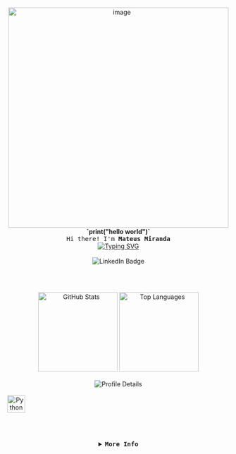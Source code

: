 <br><br><br>

<div align="center">
  <img 
    width="500" 
    height="500" 
    alt="image" 
    src="https://github.com/user-attachments/assets/ce6037bc-ffcc-4398-adc7-51f3e2974770" 
  />
</div>

<div align="center">
  <b>`print("hello world")`</b>
  <samp>
    <br>
    Hi there! I'm <b>Mateus Miranda</b>
  </samp>
</div>

<div align="center" width="100%">
  <a href="https://git.io/typing-svg">
    <img 
      src="https://readme-typing-svg.demolab.com?font=Fira+Code&pause=1000&color=000000&center=true&vCenter=true&width=435&lines=Programando+e+aprendendo." 
      alt="Typing SVG" 
    />
  </a>
</div>

<br>

<div align="center">
  <img 
    src="https://img.shields.io/badge/mateusmikeeng-000000?style=for-the-badge&logo=linkedin" 
    alt="LinkedIn Badge"
  />
</div>

<br><br>

<div align="center">
  <img 
    height="180" 
    alt="GitHub Stats" 
    src="http://github-profile-summary-cards.vercel.app/api/cards/stats?username=mateusmikeeng&theme=github_dark"
  />
  <img 
    height="180" 
    alt="Top Languages" 
    src="http://github-profile-summary-cards.vercel.app/api/cards/repos-per-language?username=mateusmikeeng&theme=github_dark"
  />
  <br><br>
  <img 
    alt="Profile Details" 
    src="http://github-profile-summary-cards.vercel.app/api/cards/profile-details?username=mateusmikeeng&theme=github_dark"
  />
</div>

<div align="center" style="display: inline-block;">
  <br>
  <img 
    width="40" 
    src="https://cdn.jsdelivr.net/gh/devicons/devicon@latest/icons/python/python-original.svg" 
    alt="Python Icon"
  />
</div>

<br><br>

<details align="center">
  <summary>
    <samp><b>More Info</b></samp>
  </summary>

  <br>
  <hr>
  <br>

  <div align="center">
    <samp><b>Contact me:</b></samp>
    <br><br>

    [![Gmail](https://img.shields.io/badge/gmail-000000?style=for-the-badge&logo=gmail)](mailto:mateusmirandadf@gmail.com)
    [![Instagram](https://img.shields.io/badge/instagram-000000?style=for-the-badge&logo=instagram)](https://www.instagram.com/__mikkes/)
    [![LinkedIn](https://img.shields.io/badge/linkedin-000000?style=for-the-badge&logo=linkedin)](https://www.linkedin.com/in/mike-miranda-b9980a2ba/)
  </div>

  <div align="center">
    <p align="center"></p>
  </div>

  <br>
</details>

<br><br><br><br><br>

